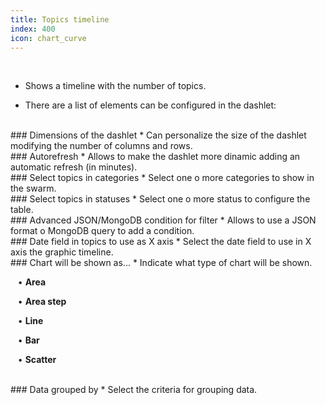 ```yaml
---
title: Topics timeline
index: 400
icon: chart_curve
---
```


    
<br />

* Shows a timeline with the number of topics.

* There are a list of elements can be configured in the dashlet:

<br />
### Dimensions of the dashlet
* Can personalize the size of the dashlet modifying the number of columns and rows.

<br />
### Autorefresh
* Allows to make the dashlet more dinamic adding an automatic refresh (in minutes).

<br />
### Select topics in categories
* Select one o more categories to show in the swarm.

<br />
### Select topics in statuses
* Select one o more status to configure the table.

<br />
### Advanced JSON/MongoDB condition for filter
* Allows to use a JSON format o MongoDB query to add a condition. 

<br />
### Date field in topics to use as X axis
* Select the date field to use in X axis the graphic timeline.

<br />
### Chart will be shown as...
* Indicate what type of chart will be shown. <br />


&nbsp; &nbsp;• **Area** <br />

&nbsp; &nbsp;• **Area step** <br />

&nbsp; &nbsp;• **Line** <br />

&nbsp; &nbsp;• **Bar** <br />

&nbsp; &nbsp;• **Scatter**

<br />
### Data grouped by
* Select the criteria for grouping data.